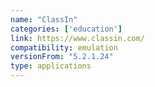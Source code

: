 ```yaml
---
name: "ClassIn"
categories: ['education']
link: https://www.classin.com/
compatibility: emulation
versionFrom: "5.2.1.24"
type: applications
---
```


